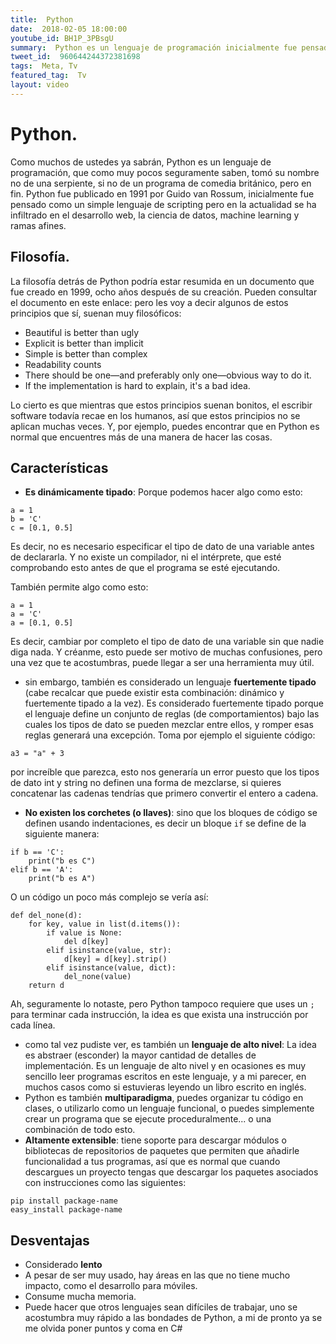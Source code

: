```yaml
---
title:  Python
date:  2018-02-05 18:00:00
youtube_id: BH1P_3PBsgU
summary:  Python es un lenguaje de programación inicialmente fue pensado como un simple lenguaje de scripting pero en la actualidad se ha infiltrado en el desarrollo web, la ciencia de datos, machine learning y ramas afines.
tweet_id:  960644244372381698
tags:  Meta, Tv
featured_tag:  Tv
layout: video
---
```


# Python.

Como muchos de ustedes ya sabrán, Python es un lenguaje de programación, que como muy pocos seguramente saben, tomó su nombre no de una serpiente, si no de un programa de comedia británico, pero en fin. Python fue publicado en 1991 por Guido van Rossum, inicialmente fue pensado como un simple lenguaje de scripting pero en la actualidad se ha infiltrado en el desarrollo web, la ciencia de datos, machine learning y ramas afines.

## Filosofía. 

La filosofía detrás de Python podría estar resumida en un documento que fue creado en 1999, ocho años después de su creación. Pueden consultar el documento en este enlace: pero les voy a decir algunos de estos principios que sí, suenan muy filosóficos:  

 - Beautiful is better than ugly
 - Explicit is better than implicit
 - Simple is better than complex
 - Readability counts
 - There should be one—and preferably only one—obvious way to do it.
 - If the implementation is hard to explain, it's a bad idea.

Lo cierto es que mientras que estos principios suenan bonitos, el escribir software todavía recae en los humanos, así que estos principios no se aplican muchas veces. Y, por ejemplo, puedes encontrar que en Python es normal que encuentres más de una manera de hacer las cosas.

## Características

- **Es dinámicamente tipado**: Porque podemos hacer algo como esto:  

```
a = 1
b = 'C'
c = [0.1, 0.5]
```

Es decir, no es necesario especificar el tipo de dato de una variable antes de declararla. Y no existe un compilador, ni el intérprete, que esté comprobando esto antes de que el programa se esté ejecutando. 

También permite algo como esto:

```
a = 1
a = 'C'
a = [0.1, 0.5]
```

Es decir, cambiar por completo el tipo de dato de una variable sin que nadie diga nada. Y créanme, esto puede ser motivo de muchas confusiones, pero una vez que te acostumbras, puede llegar a ser una herramienta muy útil.  

- sin embargo, también es considerado un lenguaje **fuertemente tipado** (cabe recalcar que puede existir esta combinación: dinámico y fuertemente tipado a la vez). Es considerado fuertemente tipado porque el lenguaje define un conjunto de reglas (de comportamientos) bajo las cuales los tipos de dato se pueden mezclar entre ellos, y romper esas reglas generará una excepción. Toma por ejemplo el siguiente código:

```
a3 = "a" + 3 
```

por increíble que parezca, esto nos generaría un error puesto que los tipos de dato int y string no definen una forma de mezclarse, si quieres concatenar las cadenas tendrías que primero convertir el entero a cadena.

- **No existen los corchetes (o llaves)**: sino que los bloques de código se definen usando indentaciones, es decir un bloque `if` se define de la siguiente manera:  

```
if b == 'C':
	print("b es C")
elif b == 'A':
	print("b es A")
```

O un código un poco más complejo se vería así:  

```
def del_none(d):
    for key, value in list(d.items()):
        if value is None:
            del d[key]
        elif isinstance(value, str):
            d[key] = d[key].strip()
        elif isinstance(value, dict):
            del_none(value)
    return d
```

Ah, seguramente lo notaste, pero Python tampoco requiere que uses un `;` para terminar cada instrucción, la idea es que exista una instrucción por cada línea.

 - como tal vez pudiste ver, es también un **lenguaje de alto nivel**: La idea es abstraer (esconder) la mayor cantidad de detalles de implementación. Es un lenguaje de alto nivel y en ocasiones es muy sencillo leer programas escritos en este lenguaje, y a mi parecer, en muchos casos como si estuvieras leyendo un libro escrito en inglés.  
 - Python es también **multiparadigma**, puedes organizar tu código en clases, o utilizarlo como un lenguaje funcional, o puedes simplemente crear un programa que se ejecute proceduralmente... o una combinación de todo esto.  
 - **Altamente extensible**: tiene soporte para descargar módulos o bibliotecas de repositorios de paquetes que permiten que añadirle funcionalidad a tus programas, así que es normal que cuando descargues un proyecto tengas que descargar los paquetes asociados con instrucciones como las siguientes:  

```
pip install package-name
easy_install package-name
```
  
## Desventajas  
- Considerado **lento**
- A pesar de ser muy usado, hay áreas en las que no tiene mucho impacto, como el desarrollo para móviles. 
- Consume mucha memoria. 
- Puede hacer que otros lenguajes sean difíciles de trabajar, uno se acostumbra muy rápido a las bondades de Python, a mi de pronto ya se me olvida poner puntos y coma en C#
